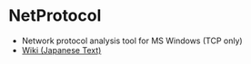 # NetProtocol

- Network protocol analysis tool for MS Windows (TCP only)
- [Wiki (Japanese Text)](https://polaris.star-dust.jp/pukiwiki/?NetProtocol)
